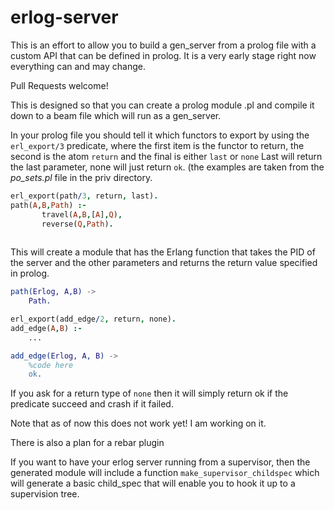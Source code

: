 erlog-server
============

This is an effort to allow you to build a gen_server from a prolog
file with a custom API that can be defined in prolog. It is a very
early stage right now everything can and may change.

Pull Requests welcome!

This is designed so that you can create a prolog module .pl and
compile it down to a beam file which will run as a gen_server. 

In your prolog file you should tell it which functors to export by
using the `erl_export/3` predicate, where the first item is the
functor to return, the second is the atom `return` and the final is
either `last` or `none` Last will return the last parameter, none will
just return `ok`. (the examples are taken from the _po_sets.pl_ file
in the priv directory.


````prolog
erl_export(path/3, return, last).
path(A,B,Path) :-
       travel(A,B,[A],Q), 
       reverse(Q,Path).
	   


````

This will create a module that has the Erlang function that takes the
PID of the server and the other parameters and returns the return
value specified in prolog.

````erlang
path(Erlog, A,B) ->
	Path.
````

````prolog
erl_export(add_edge/2, return, none).
add_edge(A,B) :-
	...
````
````erlang
add_edge(Erlog, A, B) ->
    %code here
	ok.
````


If you ask for a return type of `none` then it will simply return
ok if the predicate succeed and crash if it failed.

Note that as of now this does not work yet! I am working on it. 

There is also a plan for a rebar plugin

If you want to have your erlog server running from a supervisor, then
the generated module will include a function
`make_supervisor_childspec` which will generate a basic child_spec
that will enable you to hook it up to a supervision tree.
